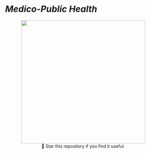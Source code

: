 # ***Medico-Public Health***

<p align="center">
<img width="400px" src="img/Logo.png"   
<br/><br/>
🌟 Star this repository if you find it useful.
</p>
